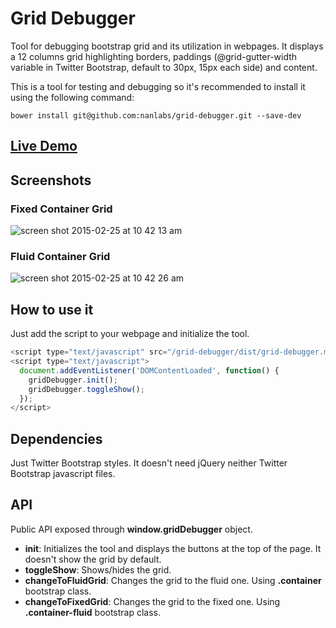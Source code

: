 # Grid Debugger

Tool for debugging bootstrap grid and its utilization in webpages. It displays a 12 columns grid highlighting borders, paddings (@grid-gutter-width variable in Twitter Bootstrap, default to 30px, 15px each side) and content.

This is a tool for testing and debugging so it's recommended to install it using the following command:

```
bower install git@github.com:nanlabs/grid-debugger.git --save-dev
```

## [Live Demo](http://nanlabs.github.io/grid-debugger)

## Screenshots

### Fixed Container Grid
![screen shot 2015-02-25 at 10 42 13 am](https://cloud.githubusercontent.com/assets/876864/6371504/3b86beba-bcdb-11e4-9b8f-469d7b24d5ac.png)

### Fluid Container Grid
![screen shot 2015-02-25 at 10 42 26 am](https://cloud.githubusercontent.com/assets/876864/6371506/418d4568-bcdb-11e4-836d-3c5fe52303de.png)

## How to use it

Just add the script to your webpage and initialize the tool.

```javascript
<script type="text/javascript" src="/grid-debugger/dist/grid-debugger.min.js"></script>
<script type="text/javascript">
  document.addEventListener('DOMContentLoaded', function() {
    gridDebugger.init();
    gridDebugger.toggleShow();
  });
</script>
```

## Dependencies

Just Twitter Bootstrap styles. It doesn't need jQuery neither Twitter Bootstrap javascript files.

## API

Public API exposed through **window.gridDebugger** object.

- **init**: Initializes the tool and displays the buttons at the top of the page. It doesn't show the grid by default.
- **toggleShow**: Shows/hides the grid.
- **changeToFluidGrid**: Changes the grid to the fluid one. Using **.container** bootstrap class.
- **changeToFixedGrid**: Changes the grid to the fixed one. Using **.container-fluid** bootstrap class.
